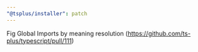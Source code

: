 ```yaml
---
"@tsplus/installer": patch
---
```


Fig Global Imports by meaning resolution (https://github.com/ts-plus/typescript/pull/111)
